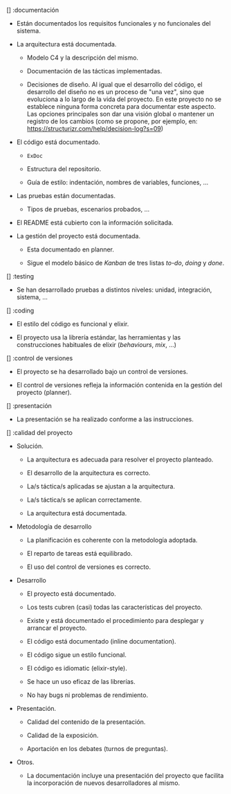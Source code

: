 [] :documentación

   * Están documentados los requisitos funcionales y no funcionales
     del sistema.
   
   * La arquitectura está documentada.
   
      - Modelo C4 y la descripción del mismo.

      - Documentación de las tácticas implementadas.
	  
      - Decisiones de diseño. Al igual que el desarrollo del código,
	    el desarrollo del diseño no es un proceso de "una vez", sino
	    que evoluciona a lo largo de la vida del proyecto. En este
	    proyecto no se establece ninguna forma concreta para
	    documentar este aspecto. Las opciones principales son dar una
	    visión global o mantener un registro de los cambios (como se
	    propone, por ejemplo, en:
	    https://structurizr.com/help/decision-log?s=09)
		
   * El código está documentado.
	
	  - `ExDoc`
	  
	  - Estructura del repositorio.
	  
	  - Guía de estilo: indentación, nombres de variables, funciones, ...
	  
   * Las pruebas están documentadas.
   
      - Tipos de pruebas, escenarios probados, ...
	  
   * El README está cubierto con la información solicitada.
   
   * La gestión del proyecto está documentada.
   
       - Esta documentado en planner.
	   
	   - Sigue el modelo básico de _Kanban_ de tres listas _to-do_,
         _doing_ y _done_.
	   
	  
[] :testing

   * Se han desarrollado pruebas a distintos niveles: unidad,
     integración, sistema, ...
   

[] :coding

   * El estilo del código es funcional y elixir.
   
   * El proyecto usa la librería estándar, las herramientas y las
     construcciones habituales de elixir (_behaviours_, _mix_, ...)


[] :control de versiones

   * El proyecto se ha desarrollado bajo un control de versiones.
   
   * El control de versiones refleja la información contenida en la
     gestión del proyecto (planner).


[] :presentación

   * La presentación se ha realizado conforme a las instrucciones.


[] :calidad del proyecto
   
   * Solución.

	 - La arquitectura es adecuada para resolver el proyecto planteado.
   
	 - El desarrollo de la arquitectura es correcto.
   
     - La/s táctica/s aplicadas se ajustan a la arquitectura.
   
     - La/s táctica/s se aplican correctamente.
   
     - La arquitectura está documentada.


   * Metodología de desarrollo

     - La planificación es coherente con la metodología adoptada.
  
     - El reparto de tareas está equilibrado.
  
     - El uso del control de versiones es correcto.


   * Desarrollo

     - El proyecto está documentado.
   
     - Los tests cubren (casi) todas las características del proyecto.
   
     - Existe y está documentado el procedimiento para desplegar y
       arrancar el proyecto.
   
     - El código está documentado (inline documentation).
   
     - El código sigue un estilo funcional.
  
     - El código es idiomatic (elixir-style).
   
     - Se hace un uso eficaz de las librerías.
   
     - No hay bugs ni problemas de rendimiento.


   * Presentación.

     - Calidad del contenido de la presentación.

     - Calidad de la exposición.
   
     - Aportación en los debates (turnos de preguntas).


   * Otros.
   
     - La documentación incluye una presentación del proyecto que
       facilita la incorporación de nuevos desarrolladores al mismo.
